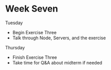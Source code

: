 # Week Seven

Tuesday

- Begin Exercise Three
- Talk through Node, Servers, and the exercise

Thursday

- Finish Exercise Three
- Take time for Q&A about midterm if needed
